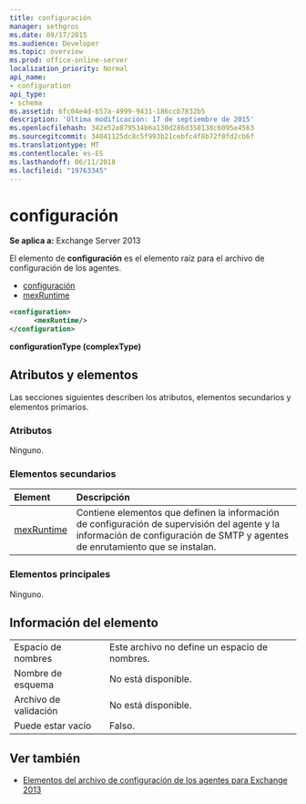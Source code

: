 ```yaml
---
title: configuración
manager: sethgros
ms.date: 09/17/2015
ms.audience: Developer
ms.topic: overview
ms.prod: office-online-server
localization_priority: Normal
api_name:
- configuration
api_type:
- schema
ms.assetid: 6fc04e4d-657a-4999-9431-186ccb7832b5
description: 'Última modificación: 17 de septiembre de 2015'
ms.openlocfilehash: 342e52e879534b6a130d286d358138c6095e4563
ms.sourcegitcommit: 34041125dc8c5f993b21cebfc4f8b72f0fd2cb6f
ms.translationtype: MT
ms.contentlocale: es-ES
ms.lasthandoff: 06/11/2018
ms.locfileid: "19763345"
---
```

# <a name="configuration"></a>configuración
  
**Se aplica a:** Exchange Server 2013
  
El elemento de **configuración** es el elemento raíz para el archivo de configuración de los agentes. 
  
- [configuración](configuration.md) 
- [mexRuntime](mexruntime.md)
  
```XML
<configuration>
      <mexRuntime/>
</configuration>
```

**configurationType (complexType)**

## <a name="attributes-and-elements"></a>Atributos y elementos

Las secciones siguientes describen los atributos, elementos secundarios y elementos primarios.
  
### <a name="attributes"></a>Atributos

Ninguno.
  
### <a name="child-elements"></a>Elementos secundarios

|**Element**|**Descripción**|
|:-----|:-----|
|[mexRuntime](mexruntime.md) <br/> |Contiene elementos que definen la información de configuración de supervisión del agente y la información de configuración de SMTP y agentes de enrutamiento que se instalan.  <br/> |
   
### <a name="parent-elements"></a>Elementos principales

Ninguno.
  
## <a name="element-information"></a>Información del elemento

|||
|:-----|:-----|
|Espacio de nombres  <br/> |Este archivo no define un espacio de nombres.  <br/> |
|Nombre de esquema  <br/> |No está disponible.  <br/> |
|Archivo de validación  <br/> |No está disponible.  <br/> |
|Puede estar vacío  <br/> |Falso.  <br/> |
   
## <a name="see-also"></a>Ver también

- [Elementos del archivo de configuración de los agentes para Exchange 2013](agents-configuration-file-elements-for-exchange-2013.md)

